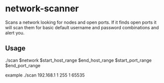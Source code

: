# network-scanner
Scans a network looking for nodes and open ports.  If it finds open ports it will scan them for basic default username and password combinations and alert you.

## Usage
./scan $network $start_host_range $end_host_range $start_port_range $end_port_range

example
./scan 192.168.1 1 255 1 65535
